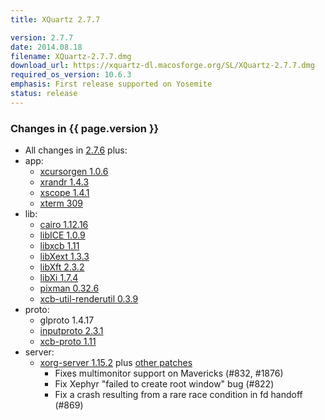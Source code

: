 ```yaml
---
title: XQuartz 2.7.7

version: 2.7.7
date: 2014.08.18
filename: XQuartz-2.7.7.dmg
download_url: https://xquartz-dl.macosforge.org/SL/XQuartz-2.7.7.dmg
required_os_version: 10.6.3
emphasis: First release supported on Yosemite
status: release
---
```


### Changes in {{ page.version }} ###
  * All changes in [2.7.6](XQuartz-2.7.6.html) plus:
  * app:
    * [xcursorgen 1.0.6](http://lists.x.org/archives/xorg-announce/2014-May/002438.html)
    * [xrandr 1.4.3](http://lists.x.org/archives/xorg-announce/2014-August/002467.html)
    * [xscope 1.4.1](http://lists.x.org/archives/xorg-announce/2014-June/002443.html)
    * [xterm 309](http://lists.x.org/archives/xorg/2014-July/056747.html)
  * lib:
    * [cairo 1.12.16](http://cairographics.org/news/cairo-1.12.16)
    * [libICE 1.0.9](http://lists.x.org/archives/xorg-announce/2014-June/002442.html)
    * [libxcb 1.11](http://lists.x.org/archives/xorg-announce/2014-August/002469.html)
    * [libXext 1.3.3](http://lists.x.org/archives/xorg-announce/2014-July/002464.html)
    * [libXft 2.3.2](http://lists.x.org/archives/xorg-announce/2014-June/002441.html)
    * [libXi 1.7.4](http://lists.x.org/archives/xorg-announce/2014-July/002458.html)
    * [pixman 0.32.6](http://lists.x.org/archives/xorg-announce/2014-July/002452.html)
    * [xcb-util-renderutil 0.3.9](http://lists.x.org/archives/xorg-announce/2014-June/002446.html)
  * proto:
    * glproto 1.4.17
    * [inputproto 2.3.1](http://lists.x.org/archives/xorg-announce/2014-May/002437.html)
    * [xcb-proto 1.11](http://lists.x.org/archives/xorg-announce/2014-August/002468.html)
  * server:
    * [xorg-server 1.15.2](http://lists.x.org/archives/xorg-announce/2014-June/002450.html) plus [other patches](https://github.com/XQuartz/xorg-server/commits/XQuartz-2.7.7)
      * Fixes multimonitor support on Mavericks (#832, #1876)
      * Fix Xephyr "failed to create root window" bug (#822)
      * Fix a crash resulting from a rare race condition in fd handoff (#869)
